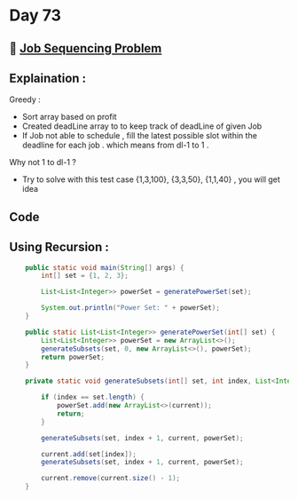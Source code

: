 # Day 73

## 🔗 [Job Sequencing Problem](https://www.geeksforgeeks.org/problems/job-sequencing-problem-1587115620/1)

## Explaination :
 Greedy : 
 - Sort array based on profit
 - Created deadLine array to to keep track of deadLine of given Job
 - If Job not able to schedule , fill the latest possible slot within the deadline for each job . which means from dl-1 to 1 .
 
  Why not 1 to dl-1 ? 
 - Try to solve with this test case {1,3,100}, {3,3,50}, {1,1,40} , you will get idea

## Code

## Using Recursion :

```java
    public static void main(String[] args) {
        int[] set = {1, 2, 3};

        List<List<Integer>> powerSet = generatePowerSet(set);

        System.out.println("Power Set: " + powerSet);
    }

    public static List<List<Integer>> generatePowerSet(int[] set) {
        List<List<Integer>> powerSet = new ArrayList<>();
        generateSubsets(set, 0, new ArrayList<>(), powerSet);
        return powerSet;
    }

    private static void generateSubsets(int[] set, int index, List<Integer> current, List<List<Integer>> powerSet) {

        if (index == set.length) {
            powerSet.add(new ArrayList<>(current));
            return;
        }

        generateSubsets(set, index + 1, current, powerSet);

        current.add(set[index]);
        generateSubsets(set, index + 1, current, powerSet);

        current.remove(current.size() - 1);
    }
```